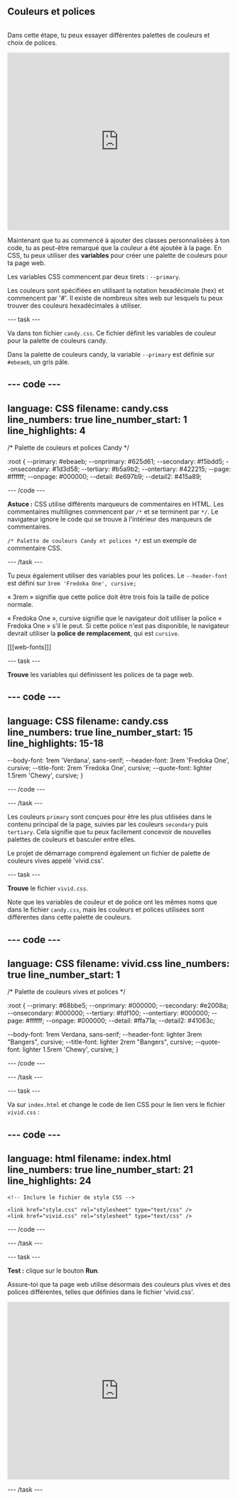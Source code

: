 ## Couleurs et polices

<div style="display: flex; flex-wrap: wrap">
<div style="flex-basis: 200px; flex-grow: 1; margin-right: 15px;">

Dans cette étape, tu peux essayer différentes palettes de couleurs et choix de polices.

</div>
<div>
<iframe src="https://editor.raspberrypi.org/en/embed/viewer/anime-expressions-step-6" width="500" height="400" frameborder="0" marginwidth="0" marginheight="0" allowfullscreen> </iframe>
</div>
</div>

Maintenant que tu as commencé à ajouter des classes personnalisées à ton code, tu as peut-être remarqué que la couleur a été ajoutée à la page. En CSS, tu peux utiliser des **variables** pour créer une palette de couleurs pour ta page web.

Les variables CSS commencent par deux tirets : `--primary`.

Les couleurs sont spécifiées en utilisant la notation hexadécimale (hex) et commencent par '#'. Il existe de nombreux sites web sur lesquels tu peux trouver des couleurs hexadécimales à utiliser.

\--- task ---

Va dans ton fichier `candy.css`. Ce fichier définit les variables de couleur pour la palette de couleurs candy.

Dans la palette de couleurs candy, la variable `--primary` est définie sur `#ebeaeb`, un gris pâle.

## --- code ---

language: CSS
filename: candy.css
line_numbers: true
line_number_start: 1
line_highlights: 4
-------------------------------------------------------

/\* Palette de couleurs et polices Candy \*/

:root {
\--primary: #ebeaeb;
\--onprimary: #625d61;
\--secondary: #f5bdd5;
\--onsecondary: #1d3d58;
\--tertiary: #b5a9b2;
\--ontertiary: #422215;
\--page: #ffffff;
\--onpage: #000000;
\--detail: #e697b9;
\--detail2: #415a89;

\--- /code ---

**Astuce :** CSS utilise différents marqueurs de commentaires en HTML. Les commentaires multilignes commencent par `/*` et se terminent par `*/`. Le navigateur ignore le code qui se trouve à l'intérieur des marqueurs de commentaires.

`/* Palette de couleurs Candy et polices */` est un exemple de commentaire CSS.

\--- /task ---

Tu peux également utiliser des variables pour les polices. Le `--header-font` est défini sur `3rem 'Fredoka One', cursive;`

« 3rem » signifie que cette police doit être trois fois la taille de police normale.

« Fredoka One », cursive signifie que le navigateur doit utiliser la police « Fredoka One » s'il le peut. Si cette police n'est pas disponible, le navigateur devrait utiliser la **police de remplacement**, qui est `cursive`.

[[[web-fonts]]]

\--- task ---

**Trouve** les variables qui définissent les polices de ta page web.

## --- code ---

language: CSS
filename: candy.css
line_numbers: true
line_number_start: 15
line_highlights: 15-18
-----------------------------------------------------------

\--body-font: 1rem 'Verdana', sans-serif;
\--header-font: 3rem 'Fredoka One', cursive;
\--title-font: 2rem 'Fredoka One', cursive;
\--quote-font: lighter 1.5rem 'Chewy', cursive;
}

\--- /code ---

\--- /task ---

Les couleurs `primary` sont conçues pour être les plus utilisées dans le contenu principal de la page, suivies par les couleurs `secondary` puis `tertiary`. Cela signifie que tu peux facilement concevoir de nouvelles palettes de couleurs et basculer entre elles.

Le projet de démarrage comprend également un fichier de palette de couleurs vives appelé 'vivid.css'.

\--- task ---

**Trouve** le fichier `vivid.css`.

Note que les variables de couleur et de police ont les mêmes noms que dans le fichier `candy.css`, mais les couleurs et polices utilisées sont différentes dans cette palette de couleurs.

## --- code ---

language: CSS
filename: vivid.css
line_numbers: true
line_number_start: 1
------------------------------------------------------------------------------

/\* Palette de couleurs vives et polices \*/

:root {
\--primary: #68bbe5;
\--onprimary: #000000;
\--secondary: #e2008a;
\--onsecondary: #000000;
\--tertiary: #fdf100;
\--ontertiary: #000000;
\--page: #ffffff;
\--onpage: #000000;
\--detail: #ffa71a;
\--detail2: #41063c;

\--body-font: 1rem Verdana, sans-serif;
\--header-font: lighter 3rem "Bangers", cursive;
\--title-font: lighter 2rem "Bangers", cursive;
\--quote-font: lighter 1.5rem 'Chewy', cursive;
}

\--- /code ---

\--- /task ---

\--- task ---

Va sur `index.html` et change le code de lien CSS pour le lien vers le fichier `vivid.css` :

## --- code ---

language: html
filename: index.html
line_numbers: true
line_number_start: 21
line_highlights: 24
--------------------------------------------------------

```
<!-- Inclure le fichier de style CSS -->

<link href="style.css" rel="stylesheet" type="text/css" />
<link href="vivid.css" rel="stylesheet" type="text/css" />
```

\--- /code ---

\--- /task ---

\--- task ---

**Test :** clique sur le bouton **Run**.

Assure-toi que ta page web utilise désormais des couleurs plus vives et des polices différentes, telles que définies dans le fichier 'vivid.css'.

<iframe src="https://editor.raspberrypi.org/en/embed/viewer/anime-expressions-step-6" width="500" height="400" frameborder="0" marginwidth="0" marginheight="0" allowfullscreen> </iframe>

\--- /task ---
